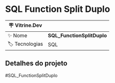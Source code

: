 <h1 align="left">SQL Function Split Duplo</h1>

| :placard: Vitrine.Dev |  |
| -------------  | --- |
| :sparkles: Nome     | **SQL_FunctionSplitDuplo**
| :label: Tecnologias | SQL

<h2 align="left">Detalhes do projeto</h2>

#SQL_FunctionSplitDuplo
